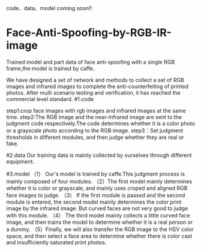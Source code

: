 code、data、model coming soon!!

# Face-Anti-Spoofing-by-RGB-IR-image
Trained model and part data of face anti-spoofing with a single RGB frame,the model is trained by caffe.

We have designed a set of network and methods to collect a set of RGB images and infrared images to complete the anti-counterfeiting of printed photos. After multi scenario testing and verification, it has reached the commercial level standard.
#1.code

   step1:crop face images with rgb images and infrared images at the same time.
   step2:The RGB image and the near-infrared image are sent to the judgment code respectively.The code determines whether it is a color            photo or a grayscale photo according to the RGB image.
   step3：Set judgment thresholds in different modules, and then judge whether they are real or fake.

#2.data
   Our training data is mainly collected by ourselves through different equipment.

#3.model
  （1） Our's model is trained by caffe.This judgment process is mainly composed of four modules. 
  （2）The first model mainly determines whether it is color or grayscale, and mainly uses croped and aligned RGB face images to judge.
  （3） If the first module is passed and the second module is entered, the second model mainly determines the color print image by the infrared image. But curved faces are not very good to judge with this module.
  （4） The third model mainly collects a little curved face image, and then trains the model to determine whether it is a real person or a dummy.
  （5）Finally, we will also transfer the RGB image to the HSV color space, and then select a face area to determine whether there is color cast and insufficiently saturated print photos.
